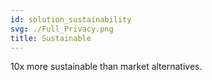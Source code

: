 ```yaml
---
id: solution_sustainability
svg: ./Full_Privacy.png
title: Sustainable
---
```


10x more sustainable than market alternatives.
